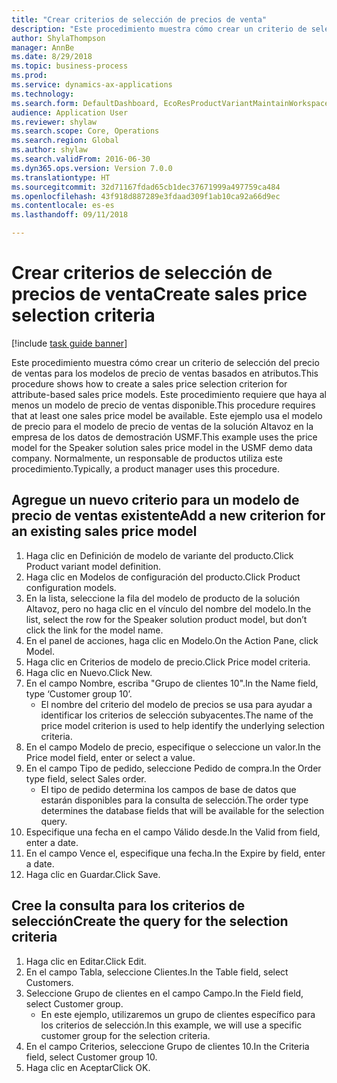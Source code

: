 ```yaml
--- 
title: "Crear criterios de selección de precios de venta"
description: "Este procedimiento muestra cómo crear un criterio de selección del precio de ventas para los modelos de precio de ventas basados en atributos."
author: ShylaThompson
manager: AnnBe
ms.date: 8/29/2018
ms.topic: business-process
ms.prod: 
ms.service: dynamics-ax-applications
ms.technology: 
ms.search.form: DefaultDashboard, EcoResProductVariantMaintainWorkspace, PCProductConfigurationModelListPage, PCPriceModelSelectionCriteria, SysQueryForm, SysQueryTableLookUp, SysQueryFieldLookUp
audience: Application User
ms.reviewer: shylaw
ms.search.scope: Core, Operations
ms.search.region: Global
ms.author: shylaw
ms.search.validFrom: 2016-06-30
ms.dyn365.ops.version: Version 7.0.0
ms.translationtype: HT
ms.sourcegitcommit: 32d71167fdad65cb1dec37671999a497759ca484
ms.openlocfilehash: 43f918d887289e3fdaad309f1ab10ca92a66d9ec
ms.contentlocale: es-es
ms.lasthandoff: 09/11/2018

---
```

# <a name="create-sales-price-selection-criteria"></a><span data-ttu-id="a1d29-103">Crear criterios de selección de precios de venta</span><span class="sxs-lookup"><span data-stu-id="a1d29-103">Create sales price selection criteria</span></span>

[!include [task guide banner](../../includes/task-guide-banner.md)]

<span data-ttu-id="a1d29-104">Este procedimiento muestra cómo crear un criterio de selección del precio de ventas para los modelos de precio de ventas basados en atributos.</span><span class="sxs-lookup"><span data-stu-id="a1d29-104">This procedure shows how to create a sales price selection criterion for attribute-based sales price models.</span></span> <span data-ttu-id="a1d29-105">Este procedimiento requiere que haya al menos un modelo de precio de ventas disponible.</span><span class="sxs-lookup"><span data-stu-id="a1d29-105">This procedure requires that at least one sales price model be available.</span></span> <span data-ttu-id="a1d29-106">Este ejemplo usa el modelo de precio para el modelo de precio de ventas de la solución Altavoz en la empresa de los datos de demostración USMF.</span><span class="sxs-lookup"><span data-stu-id="a1d29-106">This example uses the price model for the Speaker solution sales price model in the USMF demo data company.</span></span> <span data-ttu-id="a1d29-107">Normalmente, un responsable de productos utiliza este procedimiento.</span><span class="sxs-lookup"><span data-stu-id="a1d29-107">Typically, a product manager uses this procedure.</span></span>


## <a name="add-a-new-criterion-for-an-existing-sales-price-model"></a><span data-ttu-id="a1d29-108">Agregue un nuevo criterio para un modelo de precio de ventas existente</span><span class="sxs-lookup"><span data-stu-id="a1d29-108">Add a new criterion for an existing sales price model</span></span>
1. <span data-ttu-id="a1d29-109">Haga clic en Definición de modelo de variante del producto.</span><span class="sxs-lookup"><span data-stu-id="a1d29-109">Click Product variant model definition.</span></span>
2. <span data-ttu-id="a1d29-110">Haga clic en Modelos de configuración del producto.</span><span class="sxs-lookup"><span data-stu-id="a1d29-110">Click Product configuration models.</span></span>
3. <span data-ttu-id="a1d29-111">En la lista, seleccione la fila del modelo de producto de la solución Altavoz, pero no haga clic en el vínculo del nombre del modelo.</span><span class="sxs-lookup"><span data-stu-id="a1d29-111">In the list, select the row for the Speaker solution product model, but don’t click the link for the model name.</span></span>
4. <span data-ttu-id="a1d29-112">En el panel de acciones, haga clic en Modelo.</span><span class="sxs-lookup"><span data-stu-id="a1d29-112">On the Action Pane, click Model.</span></span>
5. <span data-ttu-id="a1d29-113">Haga clic en Criterios de modelo de precio.</span><span class="sxs-lookup"><span data-stu-id="a1d29-113">Click Price model criteria.</span></span>
6. <span data-ttu-id="a1d29-114">Haga clic en Nuevo.</span><span class="sxs-lookup"><span data-stu-id="a1d29-114">Click New.</span></span>
7. <span data-ttu-id="a1d29-115">En el campo Nombre, escriba "Grupo de clientes 10".</span><span class="sxs-lookup"><span data-stu-id="a1d29-115">In the Name field, type ‘Customer group 10’.</span></span>
    * <span data-ttu-id="a1d29-116">El nombre del criterio del modelo de precios se usa para ayudar a identificar los criterios de selección subyacentes.</span><span class="sxs-lookup"><span data-stu-id="a1d29-116">The name of the price model criterion is used to help identify the underlying selection criteria.</span></span>  
8. <span data-ttu-id="a1d29-117">En el campo Modelo de precio, especifique o seleccione un valor.</span><span class="sxs-lookup"><span data-stu-id="a1d29-117">In the Price model field, enter or select a value.</span></span>
9. <span data-ttu-id="a1d29-118">En el campo Tipo de pedido, seleccione Pedido de compra.</span><span class="sxs-lookup"><span data-stu-id="a1d29-118">In the Order type field, select Sales order.</span></span>
    * <span data-ttu-id="a1d29-119">El tipo de pedido determina los campos de base de datos que estarán disponibles para la consulta de selección.</span><span class="sxs-lookup"><span data-stu-id="a1d29-119">The order type determines the database fields that will be available for the selection query.</span></span>  
10. <span data-ttu-id="a1d29-120">Especifique una fecha en el campo Válido desde.</span><span class="sxs-lookup"><span data-stu-id="a1d29-120">In the Valid from field, enter a date.</span></span>
11. <span data-ttu-id="a1d29-121">En el campo Vence el, especifique una fecha.</span><span class="sxs-lookup"><span data-stu-id="a1d29-121">In the Expire by field, enter a date.</span></span>
12. <span data-ttu-id="a1d29-122">Haga clic en Guardar.</span><span class="sxs-lookup"><span data-stu-id="a1d29-122">Click Save.</span></span>

## <a name="create-the-query-for-the-selection-criteria"></a><span data-ttu-id="a1d29-123">Cree la consulta para los criterios de selección</span><span class="sxs-lookup"><span data-stu-id="a1d29-123">Create the query for the selection criteria</span></span>
1. <span data-ttu-id="a1d29-124">Haga clic en Editar.</span><span class="sxs-lookup"><span data-stu-id="a1d29-124">Click Edit.</span></span>
2. <span data-ttu-id="a1d29-125">En el campo Tabla, seleccione Clientes.</span><span class="sxs-lookup"><span data-stu-id="a1d29-125">In the Table field, select Customers.</span></span> 
3. <span data-ttu-id="a1d29-126">Seleccione Grupo de clientes en el campo Campo.</span><span class="sxs-lookup"><span data-stu-id="a1d29-126">In the Field field, select Customer group.</span></span>
    * <span data-ttu-id="a1d29-127">En este ejemplo, utilizaremos un grupo de clientes específico para los criterios de selección.</span><span class="sxs-lookup"><span data-stu-id="a1d29-127">In this example, we will use a specific customer group for the selection criteria.</span></span>  
4. <span data-ttu-id="a1d29-128">En el campo Criterios, seleccione Grupo de clientes 10.</span><span class="sxs-lookup"><span data-stu-id="a1d29-128">In the Criteria field, select Customer group 10.</span></span> 
5. <span data-ttu-id="a1d29-129">Haga clic en Aceptar</span><span class="sxs-lookup"><span data-stu-id="a1d29-129">Click OK.</span></span>


